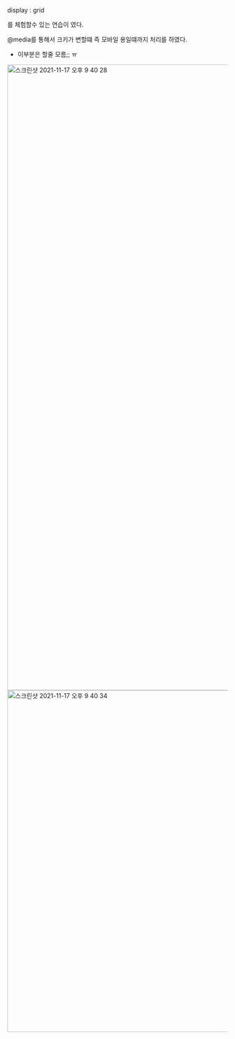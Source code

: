 display : grid

를 체험할수 있는 연습이 였다.

@media를 통해서 크키가 변할떄 즉 모바일 용일떄까지 처리를 하였다.
- 이부분은 할줄 모름;; ㅠ

<img width="1430" alt="스크린샷 2021-11-17 오후 9 40 28" src="https://user-images.githubusercontent.com/83758624/142204468-386ec0cb-6a42-483f-910d-b9edd0fc1fd2.png">


<img width="781" alt="스크린샷 2021-11-17 오후 9 40 34" src="https://user-images.githubusercontent.com/83758624/142204481-65480754-b75e-48e7-a89e-b4cca1eb96ea.png">
